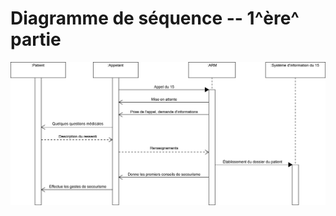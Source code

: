 Diagramme de séquence -- 1^ère^ partie
======================================


![Diagramme de séquence -- 1^ère^ Partie](../../rapport/exports/sequence_1.png "Diagramme de séquence -- 1^ère^ Partie")
